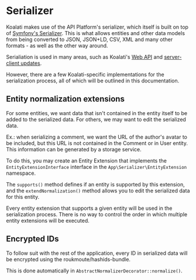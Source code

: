 # Serializer

Koalati makes use of the API Platform's serializer, which itself is built on 
top of [Symfony's Serializer](https://symfony.com/doc/current/serializer.html).
This is what allows entities and other data models from being converted to JSON,
JSON+LD, CSV, XML and many other formats - as well as the other way around. 

Serialiation is used in many areas, such as Koalati's [Web API](/docs/system/api.md)
and [server-client updates](/docs/system/server-client-updates.md).

However, there are a few Koalati-specific implementations for the serialization
process, all of which will be outlined in this documentation.


## Entity normalization extensions

For some entities, we want data that isn't contained in the entity itself to be
added to the serialized data. For others, we may want to edit the serialized 
data.

Ex.: when serializing a comment, we want the URL of the author's avatar to be 
included, but this URL is not contained in the Comment or in User entity. This
information can be generated by a storage service.

To do this, you may create an Entity Extension that implements the `EntityExtensionInterface`
interface in the `App\Serializer\EntityExtension` namespace.

The `supports()` method defines if an entity is supported by this extension, 
and the `extendNormalization()` method allows you to edit the serialized data
for this entity.

Every entity extension that supports a given entity will be used in the 
serialization process. There is no way to control the order in which multiple
entity extensions will be executed.


## Encrypted IDs

To follow suit with the rest of the application, every ID in serialized data
will be encrypted using the roukmoute/hashids-bundle.

This is done automatically in `AbstractNormalizerDecorator::normalize()`. 

